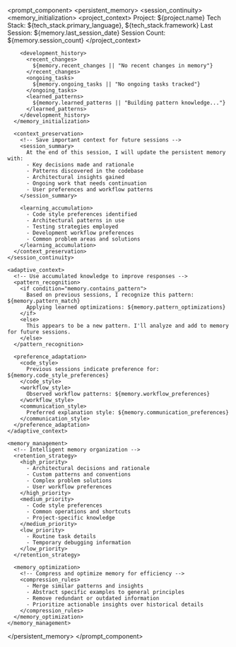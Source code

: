 <prompt_component>
  <persistent_memory>
    <session_continuity>
      <!-- Leverage Claude 4's persistent memory for cross-session context -->
      <memory_initialization>
        <project_context>
          Project: ${project.name}
          Tech Stack: ${tech_stack.primary_language}, ${tech_stack.framework}
          Last Session: ${memory.last_session_date}
          Session Count: ${memory.session_count}
        </project_context>
        
        <development_history>
          <recent_changes>
            ${memory.recent_changes || "No recent changes in memory"}
          </recent_changes>
          <ongoing_tasks>
            ${memory.ongoing_tasks || "No ongoing tasks tracked"}
          </ongoing_tasks>
          <learned_patterns>
            ${memory.learned_patterns || "Building pattern knowledge..."}
          </learned_patterns>
        </development_history>
      </memory_initialization>
      
      <context_preservation>
        <!-- Save important context for future sessions -->
        <session_summary>
          At the end of this session, I will update the persistent memory with:
          - Key decisions made and rationale
          - Patterns discovered in the codebase
          - Architectural insights gained
          - Ongoing work that needs continuation
          - User preferences and workflow patterns
        </session_summary>
        
        <learning_accumulation>
          - Code style preferences identified
          - Architectural patterns in use
          - Testing strategies employed
          - Development workflow preferences
          - Common problem areas and solutions
        </learning_accumulation>
      </context_preservation>
    </session_continuity>
    
    <adaptive_context>
      <!-- Use accumulated knowledge to improve responses -->
      <pattern_recognition>
        <if condition="memory.contains_pattern">
          Based on previous sessions, I recognize this pattern: ${memory.pattern_match}
          Applying learned optimizations: ${memory.pattern_optimizations}
        </if>
        <else>
          This appears to be a new pattern. I'll analyze and add to memory for future sessions.
        </else>
      </pattern_recognition>
      
      <preference_adaptation>
        <code_style>
          Previous sessions indicate preference for: ${memory.code_style_preferences}
        </code_style>
        <workflow_style>
          Observed workflow patterns: ${memory.workflow_preferences}
        </workflow_style>
        <communication_style>
          Preferred explanation style: ${memory.communication_preferences}
        </communication_style>
      </preference_adaptation>
    </adaptive_context>
    
    <memory_management>
      <!-- Intelligent memory organization -->
      <retention_strategy>
        <high_priority>
          - Architectural decisions and rationale
          - Custom patterns and conventions
          - Complex problem solutions
          - User workflow preferences
        </high_priority>
        <medium_priority>
          - Code style preferences
          - Common operations and shortcuts
          - Project-specific knowledge
        </medium_priority>
        <low_priority>
          - Routine task details
          - Temporary debugging information
        </low_priority>
      </retention_strategy>
      
      <memory_optimization>
        <!-- Compress and optimize memory for efficiency -->
        <compression_rules>
          - Merge similar patterns and insights
          - Abstract specific examples to general principles
          - Remove redundant or outdated information
          - Prioritize actionable insights over historical details
        </compression_rules>
      </memory_optimization>
    </memory_management>
  </persistent_memory>
</prompt_component> 